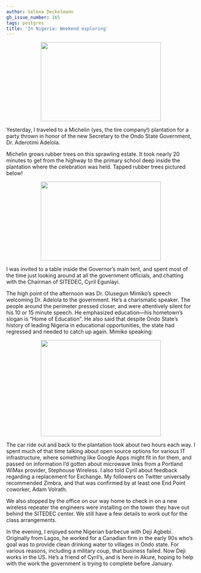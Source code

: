 ```yaml
---
author: Selena Deckelmann
gh_issue_number: 165
tags: postgres
title: 'In Nigeria: Weekend exploring'
---
```




<a href="https://2.bp.blogspot.com/_lsIXJbnz6n8/SlBQ0MrvHKI/AAAAAAAAACQ/6QJdzH61c4g/s1600-h/DSC_0041.jpg" onblur="try {parent.deselectBloggerImageGracefully();} catch(e) {}"><img alt="" border="0" id="BLOGGER_PHOTO_ID_5354868814631607458" src="/blog/2009/07/05/in-nigeria-weekend-exploring/image-0.jpeg" style="display:block; margin:0px auto 10px; text-align:center;cursor:pointer; cursor:hand;width: 320px; height: 211px;"/></a>

Yesterday, I traveled to a Michelin (yes, the tire company!) plantation for a party thrown in honor of the new Secretary to the Ondo State Government, Dr. Aderotimi Adelola. 

Michelin grows rubber trees on this sprawling estate. It took nearly 20 minutes to get from the highway to the primary school deep inside the plantation where the celebration was held. Tapped rubber trees pictured below!

<a href="https://2.bp.blogspot.com/_lsIXJbnz6n8/SlBQ04qUsbI/AAAAAAAAACg/BA1WFrBJM7E/s1600-h/DSC_0013.jpg" onblur="try {parent.deselectBloggerImageGracefully();} catch(e) {}"><img alt="" border="0" id="BLOGGER_PHOTO_ID_5354868826436841906" src="/blog/2009/07/05/in-nigeria-weekend-exploring/image-1.jpeg" style="display:block; margin:0px auto 10px; text-align:center;cursor:pointer; cursor:hand;width: 320px; height: 211px;"/></a>

I was invited to a table inside the Governor’s main tent, and spent most of the time just looking around at all the government officials, and chatting with the Chairman of SITEDEC, Cyril Egunlayi.

The high point of the afternoon was Dr. Olusegun Mimiko’s speech welcoming Dr. Adelola to the government. He’s a charismatic speaker. The people around the perimeter pressed closer, and were attentively silent for his 10 or 15 minute speech. He emphasized education—​his hometown’s slogan is “Home of Education”. He also said that despite Ondo State’s history of leading Nigeria in educational opportunities, the state had regressed and needed to catch up again. Mimiko speaking:

<a href="https://2.bp.blogspot.com/_lsIXJbnz6n8/SlBQ0lBpkuI/AAAAAAAAACY/g5QsaS3vsEQ/s1600-h/DSC_0034.jpg" onblur="try {parent.deselectBloggerImageGracefully();} catch(e) {}"><img alt="" border="0" id="BLOGGER_PHOTO_ID_5354868821165970146" src="/blog/2009/07/05/in-nigeria-weekend-exploring/image-2.jpeg" style="display:block; margin:0px auto 10px; text-align:center;cursor:pointer; cursor:hand;width: 320px; height: 257px;"/></a>

The car ride out and back to the plantation took about two hours each way. I spent much of that time talking about open source options for various IT infrastructure, where something like Google Apps might fit in for them, and passed on information I’d gotten about microwave links from a Portland WiMax provider, Stephouse Wireless. I also told Cyril about feedback regarding a replacement for Exchange. My followers on Twitter universally recommended Zimbra, and that was confirmed by at least one End Point coworker, Adam Volrath.

We also stopped by the office on our way home to check in on a new wireless repeater the engineers were installing on the tower they have out behind the SITEDEC center. We still have a few details to work out for the class arrangements.

In the evening, I enjoyed some Nigerian barbecue with Deji Agbebi. Originally from Lagos, he worked for a Canadian firm in the early 90s who’s goal was to provide clean drinking water to villages in Ondo state. For various reasons, including a military coup, that business failed. Now Deji works in the US. He’s a friend of Cyril’s, and is here in Akure, hoping to help with the work the government is trying to complete before January.


